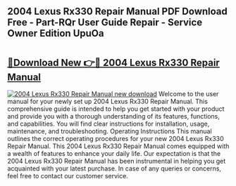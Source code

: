 ## 2004 Lexus Rx330 Repair Manual PDF Download Free - Part-RQr User Guide Repair - Service Owner Edition UpuOa

# <h2><a href="http://bc16202.oget.top/?id=2004+Lexus+Rx330+Repair+Manual">🔗Download New 👉🔴 2004 Lexus Rx330 Repair Manual</a></h2>

[![2004 Lexus Rx330 Repair Manual new download](https://i.imgur.com/5g1atiW.png)](http://bc16202.oget.top/?id=2004+Lexus+Rx330+Repair+Manual)
Welcome to the user manual for your newly set up 2004 Lexus Rx330 Repair Manual. This comprehensive guide is intended to help you get started with your product and provide you with a thorough understanding of its features, functions, and capabilities. You will find clear instructions for installation, usage, maintenance, and troubleshooting. Operating Instructions This manual outlines the correct operating procedures for your new 2004 Lexus Rx330 Repair Manual. This 2004 Lexus Rx330 Repair Manual comes equipped with a wealth of features to enhance your daily life. Our expectation is that the 2004 Lexus Rx330 Repair Manual has been instrumental in helping you get acquainted with your latest purchase. In case of any queries or concerns, feel free to contact our customer service.
